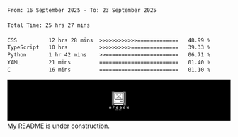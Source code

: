 <!--START_SECTION:waka-->

```txt
From: 16 September 2025 - To: 23 September 2025

Total Time: 25 hrs 27 mins

CSS          12 hrs 28 mins  >>>>>>>>>>>>=============   48.99 %
TypeScript   10 hrs          >>>>>>>>>>===============   39.33 %
Python       1 hr 42 mins    >>=======================   06.71 %
YAML         21 mins         =========================   01.40 %
C            16 mins         =========================   01.10 %
```

<!--END_SECTION:waka-->

<img src="https://raw.githubusercontent.com/n3xta/image-hosting/main/img/202411032331174.png"/>
My README is under construction. 
